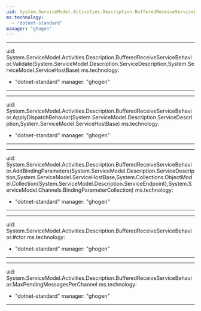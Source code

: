 ```yaml
---
uid: System.ServiceModel.Activities.Description.BufferedReceiveServiceBehavior
ms.technology: 
  - "dotnet-standard"
manager: "ghogen"
---
```


---
uid: System.ServiceModel.Activities.Description.BufferedReceiveServiceBehavior.Validate(System.ServiceModel.Description.ServiceDescription,System.ServiceModel.ServiceHostBase)
ms.technology: 
  - "dotnet-standard"
manager: "ghogen"
---

---
uid: System.ServiceModel.Activities.Description.BufferedReceiveServiceBehavior.ApplyDispatchBehavior(System.ServiceModel.Description.ServiceDescription,System.ServiceModel.ServiceHostBase)
ms.technology: 
  - "dotnet-standard"
manager: "ghogen"
---

---
uid: System.ServiceModel.Activities.Description.BufferedReceiveServiceBehavior.AddBindingParameters(System.ServiceModel.Description.ServiceDescription,System.ServiceModel.ServiceHostBase,System.Collections.ObjectModel.Collection{System.ServiceModel.Description.ServiceEndpoint},System.ServiceModel.Channels.BindingParameterCollection)
ms.technology: 
  - "dotnet-standard"
manager: "ghogen"
---

---
uid: System.ServiceModel.Activities.Description.BufferedReceiveServiceBehavior.#ctor
ms.technology: 
  - "dotnet-standard"
manager: "ghogen"
---

---
uid: System.ServiceModel.Activities.Description.BufferedReceiveServiceBehavior.MaxPendingMessagesPerChannel
ms.technology: 
  - "dotnet-standard"
manager: "ghogen"
---
